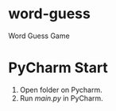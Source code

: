 # word-guess
Word Guess Game

# PyCharm Start

1. Open folder on Pycharm.
2. Run _main.py_ in PyCharm.